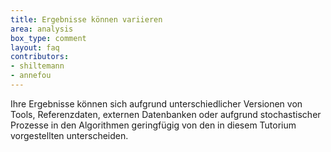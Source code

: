 ```yaml
---
title: Ergebnisse können variieren
area: analysis
box_type: comment
layout: faq
contributors:
- shiltemann
- annefou
---
```




Ihre Ergebnisse können sich aufgrund unterschiedlicher Versionen von Tools, Referenzdaten, externen Datenbanken oder aufgrund stochastischer Prozesse in den Algorithmen geringfügig von den in diesem Tutorium vorgestellten unterscheiden.


